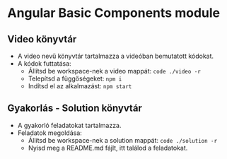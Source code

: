 # Angular Basic Components module

## Video könyvtár
- A video nevű könyvtár tartalmazza a videóban bemutatott kódokat.
- A kódok futtatása:
  - Állítsd be workspace-nek a video mappát: `code ./video -r`
  - Telepítsd a függőségeket: `npm i`
  - Indítsd el az alkalmazást: `npm start`

## Gyakorlás - Solution könyvtár
- A gyakorló feladatokat tartalmazza.
- Feladatok megoldása:
  - Állítsd be workspace-nek a solution mappát: `code ./solution -r`
  - Nyisd meg a README.md fájlt, itt találod a feladatokat.
